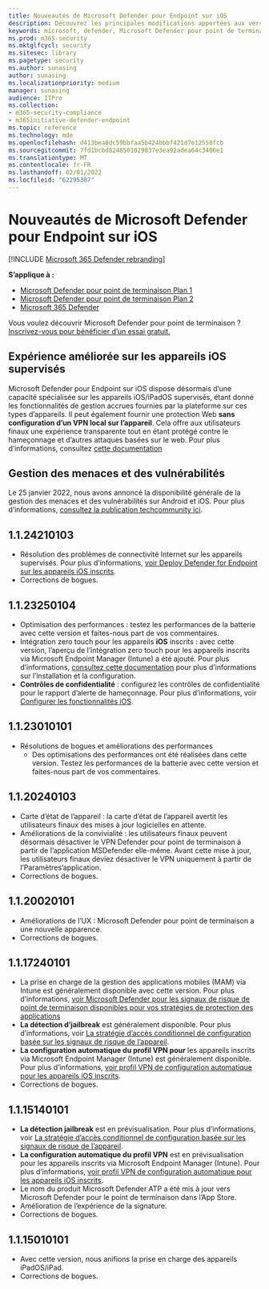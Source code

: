 ```yaml
---
title: Nouveautés de Microsoft Defender pour Endpoint sur iOS
description: Découvrez les principales modifications apportées aux versions précédentes de Microsoft Defender pour Endpoint sur iOS.
keywords: microsoft, defender, Microsoft Defender pour point de terminaison, mac, installation, macos, whatsnew
ms.prod: m365-security
ms.mktglfcycl: security
ms.sitesec: library
ms.pagetype: security
ms.author: sunasing
author: sunasing
ms.localizationpriority: medium
manager: sunasing
audience: ITPro
ms.collection:
- m365-security-compliance
- m365initiative-defender-endpoint
ms.topic: reference
ms.technology: mde
ms.openlocfilehash: d413bea8dc59bbfaa5b424bbbf421d7e12558fcb
ms.sourcegitcommit: 7fd1bcbd8246501029837e3ea92adea64c3406e1
ms.translationtype: MT
ms.contentlocale: fr-FR
ms.lasthandoff: 02/01/2022
ms.locfileid: "62295387"
---
```

# <a name="whats-new-in-microsoft-defender-for-endpoint-on-ios"></a>Nouveautés de Microsoft Defender pour Endpoint sur iOS

[!INCLUDE [Microsoft 365 Defender rebranding](../../includes/microsoft-defender.md)]

**S’applique à :**
- [Microsoft Defender pour point de terminaison Plan 1](https://go.microsoft.com/fwlink/p/?linkid=2154037)
- [Microsoft Defender pour point de terminaison Plan 2](https://go.microsoft.com/fwlink/p/?linkid=2154037)
- [Microsoft 365 Defender](https://go.microsoft.com/fwlink/?linkid=2118804)

Vous voulez découvrir Microsoft Defender pour point de terminaison ? [Inscrivez-vous pour bénéficier d’un essai gratuit.](https://signup.microsoft.com/create-account/signup?products=7f379fee-c4f9-4278-b0a1-e4c8c2fcdf7e&ru=https://aka.ms/MDEp2OpenTrial?ocid=docs-wdatp-exposedapis-abovefoldlink)

## <a name="improved-experience-on-supervised-ios-devices"></a>Expérience améliorée sur les appareils iOS supervisés

Microsoft Defender pour Endpoint sur iOS dispose désormais d’une capacité spécialisée sur les appareils iOS/iPadOS supervisés, étant donné les fonctionnalités de gestion accrues fournies par la plateforme sur ces types d’appareils. Il peut également fournir une protection Web **sans configuration d’un VPN local sur l’appareil**. Cela offre aux utilisateurs finaux une expérience transparente tout en étant protégé contre le hameçonnage et d’autres attaques basées sur le web. Pour plus d’informations, consultez [cette documentation](ios-install.md#complete-deployment-for-supervised-devices)

## <a name="threat-and-vulnerability-management"></a>Gestion des menaces et des vulnérabilités

Le 25 janvier 2022, nous avons annoncé la disponibilité générale de la gestion des menaces et des vulnérabilités sur Android et iOS. Pour plus d’informations, [consultez la publication techcommunity ici](https://techcommunity.microsoft.com/t5/microsoft-defender-for-endpoint/announcing-general-availability-of-vulnerability-management/ba-p/3071663).

## <a name="1124210103"></a>1.1.24210103

- Résolution des problèmes de connectivité Internet sur les appareils supervisés. Pour plus d’informations, [voir Deploy Defender for Endpoint sur les appareils iOS inscrits](ios-install.md).
- Corrections de bogues.

## <a name="1123250104"></a>1.1.23250104

- Optimisation des performances : testez les performances de la batterie avec cette version et faites-nous part de vos commentaires.
- Intégration zero touch pour les appareils **iOS** inscrits : avec cette version, l’aperçu de l’intégration zero touch pour les appareils inscrits via Microsoft Endpoint Manager (Intune) a été ajouté. Pour plus d’informations, [consultez cette documentation](ios-install.md#zero-touch-onboarding-of-microsoft-defender-for-endpoint-preview) pour plus d’informations sur l’installation et la configuration.
- **Contrôles de confidentialité** : configurez les contrôles de confidentialité pour le rapport d’alerte de hameçonnage. Pour plus d’informations, voir [Configurer les fonctionnalités iOS](ios-configure-features.md).

## <a name="1123010101"></a>1.1.23010101

- Résolutions de bogues et améliorations des performances 
  - Des optimisations des performances ont été réalisées dans cette version. Testez les performances de la batterie avec cette version et faites-nous part de vos commentaires.

## <a name="1120240103"></a>1.1.20240103
- Carte d’état de l’appareil : la carte d’état de l’appareil avertit les utilisateurs finaux des mises à jour logicielles en attente.
- Améliorations de la convivialité : les utilisateurs finaux peuvent désormais désactiver le VPN Defender pour point de terminaison à partir de l’application MSDefender elle-même. Avant cette mise à jour, les utilisateurs finaux deviez désactiver le VPN uniquement à partir de l’Paramètres’application.
- Corrections de bogues.

## <a name="1120020101"></a>1.1.20020101
- Améliorations de l’UX : Microsoft Defender pour point de terminaison a une nouvelle apparence.
- Corrections de bogues.

## <a name="1117240101"></a>1.1.17240101
- La prise en charge de la gestion des applications mobiles (MAM) via Intune est généralement disponible avec cette version. Pour plus d’informations, [voir Microsoft Defender pour les signaux de risque de point de terminaison disponibles pour vos stratégies de protection des applications](https://techcommunity.microsoft.com/t5/intune-customer-success/microsoft-defender-for-endpoint-risk-signals-available-for-your/ba-p/2186322)
- **La détection d’jailbreak** est généralement disponible. Pour plus d’informations, voir [La stratégie d’accès conditionnel de configuration basée sur les signaux de risque de l’appareil](ios-configure-features.md#conditional-access-with-defender-for-endpoint-on-ios).
- **La configuration automatique du profil VPN pour** les appareils inscrits via Microsoft Endpoint Manager (Intune) est généralement disponible. Pour plus d’informations, [voir profil VPN de configuration automatique pour les appareils iOS inscrits](ios-install.md#auto-onboarding-of-vpn-profile-simplified-onboarding).
- Corrections de bogues.

## <a name="1115140101"></a>1.1.15140101

- **La détection jailbreak** est en prévisualisation. Pour plus d’informations, voir [La stratégie d’accès conditionnel de configuration basée sur les signaux de risque de l’appareil](ios-configure-features.md#conditional-access-with-defender-for-endpoint-on-ios).
- **La configuration automatique du profil VPN** est en prévisualisation pour les appareils inscrits via Microsoft Endpoint Manager (Intune). Pour plus d’informations, [voir profil VPN de configuration automatique pour les appareils iOS inscrits](ios-install.md#auto-onboarding-of-vpn-profile-simplified-onboarding).
- Le nom du produit Microsoft Defender ATP a été mis à jour vers Microsoft Defender pour le point de terminaison dans l’App Store.
- Amélioration de l’expérience de la signature.
- Corrections de bogues.

## <a name="1115010101"></a>1.1.15010101

- Avec cette version, nous anifions la prise en charge des appareils iPadOS/iPad.
- Corrections de bogues.
